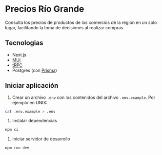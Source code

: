 # Precios Río Grande

Consulta los precios de productos de los comercios de la región en un solo lugar, facilitando la toma de decisiones al realizar compras.

## Tecnologias

- Next.js
- [MUI](https://mui.com/)
- [tRPC](https://trpc.io/)
- Postgres (con [Prisma](https://www.prisma.io/))

## Iniciar aplicación

1. Crear un archivo `.env` con los contenidos del archivo `.env.example`. Por ejemplo en UNIX:

```bash
cat .env.example > .env
```

1. Instalar dependencias

```bash
npm ci
```

1. Iniciar servidor de desarrollo

```bash
npm run dev
```
